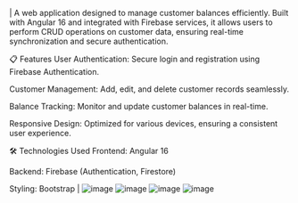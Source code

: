 | A web application designed to manage customer balances efficiently. Built with Angular 16 and integrated with Firebase services, it allows users to perform CRUD operations on customer data, ensuring real-time synchronization and secure authentication.​

📋 Features
User Authentication: Secure login and registration using Firebase Authentication.

Customer Management: Add, edit, and delete customer records seamlessly.

Balance Tracking: Monitor and update customer balances in real-time.

Responsive Design: Optimized for various devices, ensuring a consistent user experience.​

🛠 Technologies Used
Frontend: Angular 16

Backend: Firebase (Authentication, Firestore)

Styling: Bootstrap​ |
![image](https://github.com/user-attachments/assets/b0e10b39-a0c7-40a2-a6e0-5e167f34d6d9)
![image](https://github.com/user-attachments/assets/2a499c2e-0ae3-46a8-b83a-485ab69d1ae9)
![image](https://github.com/user-attachments/assets/4465ed8b-f643-485f-85be-af6095f083e0)
![image](https://github.com/user-attachments/assets/9ef09b45-56ff-4942-acde-d858582af685)


